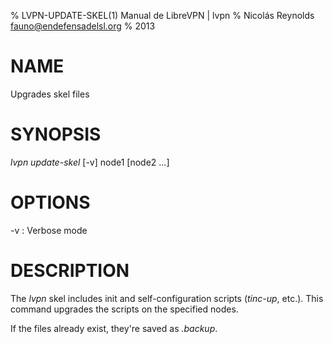 % LVPN-UPDATE-SKEL(1) Manual de LibreVPN | lvpn
% Nicolás Reynolds <fauno@endefensadelsl.org>
% 2013

# NAME

Upgrades skel files


# SYNOPSIS

_lvpn update-skel_ [-v] node1 [node2 ...]


# OPTIONS

-v
:    Verbose mode


# DESCRIPTION

The _lvpn_ skel includes init and self-configuration scripts (_tinc-up_,
etc.).  This command upgrades the scripts on the specified nodes.

If the files already exist, they're saved as _.backup_.
